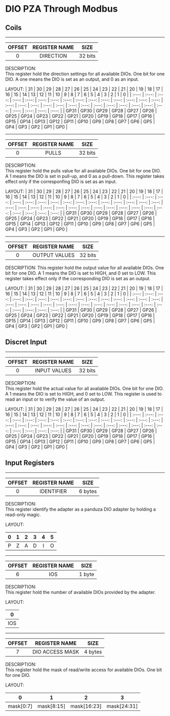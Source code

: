 # DIO PZA Through Modbus

## Coils
---
| OFFSET | REGISTER NAME |  SIZE   |
| :----: | :-----------: | :-----: |
|   0    |   DIRECTION   | 32 bits |

DESCRIPTION:  
This register hold the direction settings for all available DIOs. One bit for one DIO. A one means the DIO is set as an output, and 0 as an input.

LAYOUT:
|  31   |  30   |  29   |  28   |  27   |  26   |  25   |  24   |  23   |  22   |  21   |  20   |  19   |  18   |  17   |  16   |  15   |  14   |  13   |  12   |  11   |  10   |   9   |   8   |   7   |   6   |   5   |   4   |   3   |   2   |   1   |   0   |
| :---: | :---: | :---: | :---: | :---: | :---: | :---: | :---: | :---: | :---: | :---: | :---: | :---: | :---: | :---: | :---: | :---: | :---: | :---: | :---: | :---: | :---: | :---: | :---: | :---: | :---: | :---: | :---: | :---: | :---: | :---: | :---: |
| GP31  | GP30  | GP29   | GP28  | GP27  | GP26  | GP25  | GP24  | GP23  | GP22  | GP21  | GP20  | GP19  | GP18  | GP17  | GP16  | GP15  | GP14  | GP13  | GP12  | GP11  | GP10  |  GP9  |  GP8  |  GP7  |  GP6  |  GP5  |  GP4  |  GP3  |  GP2  | GP1 | GP0 |

---
| OFFSET | REGISTER NAME |  SIZE   |
| :----: | :-----------: | :-----: |
|   0    |     PULLS     | 32 bits |

DESCRIPTION:  
This register hold the pulls value for all available DIOs. One bit for one DIO. A 1 means the DIO is set in pull-up, and 0 as a pull-down. This register takes effect only if the corresponfing DIO is set as an input.

LAYOUT:
|  31   |  30   |  29   |  28   |  27   |  26   |  25   |  24   |  23   |  22   |  21   |  20   |  19   |  18   |  17   |  16   |  15   |  14   |  13   |  12   |  11   |  10   |   9   |   8   |   7   |   6   |   5   |   4   |   3   |   2   |   1   |   0   |
| :---: | :---: | :---: | :---: | :---: | :---: | :---: | :---: | :---: | :---: | :---: | :---: | :---: | :---: | :---: | :---: | :---: | :---: | :---: | :---: | :---: | :---: | :---: | :---: | :---: | :---: | :---: | :---: | :---: | :---: | :---: | :---: |
| GP31  | GP30  | GP29   | GP28  | GP27  | GP26  | GP25  | GP24  | GP23  | GP22  | GP21  | GP20  | GP19  | GP18  | GP17  | GP16  | GP15  | GP14  | GP13  | GP12  | GP11  | GP10  |  GP9  |  GP8  |  GP7  |  GP6  |  GP5  |  GP4  |  GP3  |  GP2  | GP1 | GP0 |

---
| OFFSET | REGISTER NAME |  SIZE   |
| :----: | :-----------: | :-----: |
|   0    | OUTPUT VALUES | 32 bits |

DESCRIPTION:
This register hold the output value for all available DIOs. One bit for one DIO. A 1 means the DIO is set to HIGH, and 0 set to LOW. This register takes effect only if the corresponding DIO is set as an output.

LAYOUT:
|  31   |  30   |  29   |  28   |  27   |  26   |  25   |  24   |  23   |  22   |  21   |  20   |  19   |  18   |  17   |  16   |  15   |  14   |  13   |  12   |  11   |  10   |   9   |   8   |   7   |   6   |   5   |   4   |   3   |   2   |   1   |   0   |
| :---: | :---: | :---: | :---: | :---: | :---: | :---: | :---: | :---: | :---: | :---: | :---: | :---: | :---: | :---: | :---: | :---: | :---: | :---: | :---: | :---: | :---: | :---: | :---: | :---: | :---: | :---: | :---: | :---: | :---: | :---: | :---: |
| GP31  | GP30  | GP29   | GP28  | GP27  | GP26  | GP25  | GP24  | GP23  | GP22  | GP21  | GP20  | GP19  | GP18  | GP17  | GP16  | GP15  | GP14  | GP13  | GP12  | GP11  | GP10  |  GP9  |  GP8  |  GP7  |  GP6  |  GP5  |  GP4  |  GP3  |  GP2  | GP1 | GP0 |

## Discret Input
---
| OFFSET | REGISTER NAME |  SIZE   |
| :----: | :-----------: | :-----: |
|   0    | INPUT VALUES  | 32 bits |

DESCRIPTION:  
This register hold the actual value for all avaliable DIOs. One bit for one DIO. A 1 means the DIO is set to HIGH, and 0 set to LOW. This register is used to read an input or to verify the value of an output.

LAYOUT:
|  31   |  30   |  29   |  28   |  27   |  26   |  25   |  24   |  23   |  22   |  21   |  20   |  19   |  18   |  17   |  16   |  15   |  14   |  13   |  12   |  11   |  10   |   9   |   8   |   7   |   6   |   5   |   4   |   3   |   2   |   1   |   0   |
| :---: | :---: | :---: | :---: | :---: | :---: | :---: | :---: | :---: | :---: | :---: | :---: | :---: | :---: | :---: | :---: | :---: | :---: | :---: | :---: | :---: | :---: | :---: | :---: | :---: | :---: | :---: | :---: | :---: | :---: | :---: | :---: |
| GP31  | GP30  | GP29   | GP28  | GP27  | GP26  | GP25  | GP24  | GP23  | GP22  | GP21  | GP20  | GP19  | GP18  | GP17  | GP16  | GP15  | GP14  | GP13  | GP12  | GP11  | GP10  |  GP9  |  GP8  |  GP7  |  GP6  |  GP5  |  GP4  |  GP3  |  GP2  | GP1 | GP0 |

## Input Registers
---
| OFFSET | REGISTER NAME |  SIZE   |
| :----: | :-----------: | :-----: |
|   0    |  IDENTIFIER   | 6 bytes |

DESCRIPTION:  
This register identify the adapter as a panduza DIO adapter by holding a read-only magic.

LAYOUT:

|   0   |   1   |   2   |   3   |   4   |   5   |
| :---: | :---: | :---: | :---: | :---: | :---: |
|   P   |   Z   |   A   |   D   |   I   |   O   |

---
| OFFSET | REGISTER NAME |  SIZE  |
| :----: | :-----------: | :----: |
|   6    |      IOS      | 1 byte |

DESCRIPTION:  
This register hold the number of available DIOs provided by the adapter.

LAYOUT:

|   0   |
| :---: |
|  IOS  |

---
| OFFSET |  REGISTER NAME  |  SIZE   |
| :----: | :-------------: | :-----: |
|   7    | DIO ACCESS MASK | 4 bytes |

DESCRIPTION:  
This register hold the mask of read/write access for available DIOs. One bit for one DIO.

LAYOUT:

|     0     |     1      |      2      |      3      |
| :-------: | :--------: | :---------: | :---------: |
| mask[0:7] | mask[8:15] | mask[16:23] | mask[24:31] |

